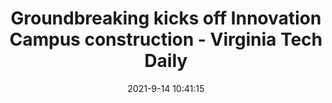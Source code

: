 ---
"title": "Groundbreaking kicks off Innovation Campus construction - Virginia Tech Daily"
"date": "2021-9-14 10:41:15"
"feed_name": "GOOGLENEWS"
"feed_website": "https://news.google.com/rss/search?q=oil%26gas%7Cdrilling%7Cmining%7Cconstruction%7Cindustrial&hl=en-US&gl=US&ceid=US:en"
"feed_rss": "https://news.google.com/rss/search?q=oil%26gas%7Cdrilling%7Cmining%7Cconstruction%7Cindustrial&hl=en-US&gl=US&ceid=US:en"
"link": "https://vtx.vt.edu/articles/2021/09/innovationcampus-groundbreaking.html"
"file": "_posts/2021-1-1-953472c617d4742a29c5424e063d815da44760f9.md"
"accident": "0"
"drilling": "0"
---